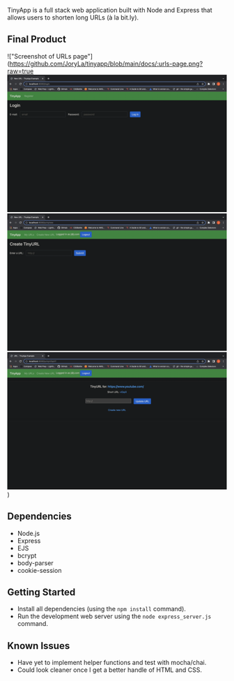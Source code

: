 TinyApp is a full stack web application built with Node and Express that allows users to shorten long URLs (à la bit.ly).

## Final Product

!["Screenshot of URLs page"](https://github.com/JoryLa/tinyapp/blob/main/docs/:urls-page.png?raw=true
!["Screenshot of login page"](https://github.com/JoryLa/tinyapp/blob/main/docs/:urls:login-page.png?raw=true)
!["Screenshot of create new URL page"](https://github.com/JoryLa/tinyapp/blob/main/docs/:urls:new-page.png?raw=true)
!["Screenshot of newly made URL page"](https://github.com/JoryLa/tinyapp/blob/main/docs/:urls:show-page.png?raw=true))

## Dependencies

- Node.js
- Express
- EJS
- bcrypt
- body-parser
- cookie-session


## Getting Started

- Install all dependencies (using the `npm install` command).
- Run the development web server using the `node express_server.js` command.

## Known Issues

- Have yet to implement helper functions and test with mocha/chai.
- Could look cleaner once I get a better handle of HTML and CSS.